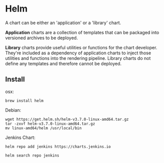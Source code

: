 # Helm
A chart can be either an 'application' or a 'library' chart.

__Application__ charts are a collection of templates that can be packaged into versioned archives to be deployed.

__Library__ charts provide useful utilities or functions for the chart developer. They're included as a dependency of application charts to inject those utilities and functions into the rendering pipeline. Library charts do not define any templates and therefore cannot be deployed.

## Install
osx:
```
brew install helm
```

Debian:
```
wget https://get.helm.sh/helm-v3.7.0-linux-amd64.tar.gz
tar -zxvf helm-v3.7.0-linux-amd64.tar.gz
mv linux-amd64/helm /usr/local/bin
```

Jenkins Chart:
```
helm repo add jenkins https://charts.jenkins.io

helm search repo jenkins
```

